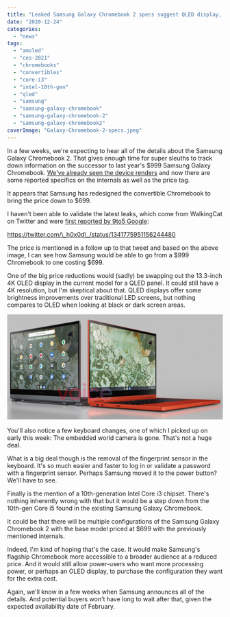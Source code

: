 ```yaml
---
title: "Leaked Samsung Galaxy Chromebook 2 specs suggest QLED display, Core i3, and $699 starting price"
date: "2020-12-24"
categories: 
  - "news"
tags: 
  - "amoled"
  - "ces-2021"
  - "chromebooks"
  - "convertibles"
  - "core-i3"
  - "intel-10th-gen"
  - "qled"
  - "samsung"
  - "samsung-galaxy-chromebook"
  - "samsung-galaxy-chromebook-2"
  - "samsung-galaxy-chromebook2"
coverImage: "Galaxy-Chromebook-2-specs.jpeg"
---
```


In a few weeks, we're expecting to hear all of the details about the Samsung Galaxy Chromebook 2. That gives enough time for super sleuths to track down information on the successor to last year's $999 Samsung Galaxy Chromebook. [We've already seen the device renders](https://www.aboutchromebooks.com/news/samsung-galaxy-chromebook-2-chromebook2-leaked-image/) and now there are some reported specifics on the internals as well as the price tag.

It appears that Samsung has redesigned the convertible Chromebook to bring the price down to $699.

I haven't been able to validate the latest leaks, which come from WalkingCat on Twitter and were [first reported by 9to5 Google](https://9to5google.com/2020/12/23/galaxy-chromebook-2-specs-leak/):

https://twitter.com/\_h0x0d\_/status/1341775951156244480

The price is mentioned in a follow up to that tweet and based on the above image, I can see how Samsung would be able to go from a $999 Chromebook to one costing $699.

One of the big price reductions would (sadly) be swapping out the 13.3-inch 4K OLED display in the current model for a QLED panel. It could still have a 4K resolution, but I'm skeptical about that. QLED displays offer some brightness improvements over traditional LED screens, but nothing compares to OLED when looking at black or dark screen areas.

![](images/Samsung-Galaxy-Chromebook-2-leaked-image.jpeg)

You'll also notice a few keyboard changes, one of which I picked up on early this week: The embedded world camera is gone. That's not a huge deal.

What is a big deal though is the removal of the fingerprint sensor in the keyboard. It's so much easier and faster to log in or validate a password with a fingerprint sensor. Perhaps Samsung moved it to the power button? We'll have to see.

Finally is the mention of a 10th-generation Intel Core i3 chipset. There's nothing inherently wrong with that but it would be a step down from the 10th-gen Core i5 found in the existing Samsung Galaxy Chromebook.

It could be that there will be multiple configurations of the Samsung Galaxy Chromebook 2 with the base model priced at $699 with the previously mentioned internals.

Indeed, I'm kind of hoping that's the case. It would make Samsung's flagship Chromebook more accessible to a broader audience at a reduced price. And it would still allow power-users who want more processing power, or perhaps an OLED display, to purchase the configuration they want for the extra cost.

Again, we'll know in a few weeks when Samsung announces all of the details. And potential buyers won't have long to wait after that, given the expected availability date of February.
